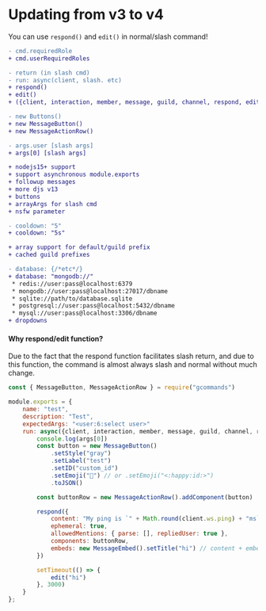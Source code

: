 # Updating from v3 to v4
You can use `respond()` and `edit()` in normal/slash command!

```diff
- cmd.requiredRole
+ cmd.userRequiredRoles

- return (in slash cmd)
- run: async(client, slash. etc)
+ respond()
+ edit()
+ ({client, interaction, member, message, guild, channel, respond, edit}, arrayArgs, args)

- new Buttons()
+ new MessageButton()
+ new MessageActionRow()

- args.user [slash args]
+ args[0] [slash args]

+ nodejs15+ support
+ support asynchronous module.exports
+ followup messages
+ more djs v13
+ buttons
+ arrayArgs for slash cmd
+ nsfw parameter

- cooldown: "5"
+ cooldown: "5s"

+ array support for default/guild prefix
+ cached guild prefixes

- database: {/*etc*/}
+ database: "mongodb://"
 * redis://user:pass@localhost:6379
 * mongodb://user:pass@localhost:27017/dbname
 * sqlite://path/to/database.sqlite
 * postgresql://user:pass@localhost:5432/dbname
 * mysql://user:pass@localhost:3306/dbname
+ dropdowns
```

#### Why respond/edit function?
Due to the fact that the respond function facilitates slash return, and due to this function, the command is almost always slash and normal without much change.

```js {6,9,14,17}
const { MessageButton, MessageActionRow } = require("gcommands")

module.exports = {
	name: "test",
	description: "Test",
	expectedArgs: "<user:6:select user>"
	run: async({client, interaction, member, message, guild, channel, respond, edit}, args) => {
		console.log(args[0])
		const button = new MessageButton()
			.setStyle("gray")
			.setLabel("test")
			.setID("custom_id")
			.setEmoji("💚") // or .setEmoji("<:happy:id:>")
			.toJSON()

		const buttonRow = new MessageActionRow().addComponent(button)

		respond({
			content: "My ping is `" + Math.round(client.ws.ping) + "ms`",
			ephemeral: true,
			allowedMentions: { parse: [], repliedUser: true },
			components: buttonRow,
			embeds: new MessageEmbed().setTitle("hi") // content + embed
		})

		setTimeout(() => {
			edit("hi")
		}, 3000)
	}
};
```
